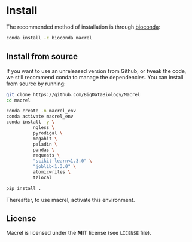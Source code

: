 # Install

The recommended method of installation is through
[bioconda](https://anaconda.org/bioconda/macrel):

```bash
conda install -c bioconda macrel
```

## Install from source

If you want to use an unreleased version from Github, or tweak the code, we still recommend conda to manage the dependencies. You can install from source by running:

```bash
git clone https://github.com/BigDataBiology/Macrel
cd macrel

conda create -n macrel_env
conda activate macrel_env
conda install -y \
          ngless \
          pyrodigal \
          megahit \
          paladin \
          pandas \
          requests \
          "scikit-learn<1.3.0" \
          "joblib<1.3.0" \
          atomicwrites \
          tzlocal

pip install .
```

Thereafter, to use macrel, activate this environment.

## License

Macrel is licensed under the **MIT** license (see `LICENSE` file).




